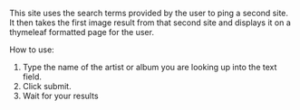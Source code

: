 This site uses the search terms provided by the user to ping a second site. It then takes the first image result from that second site and displays it on a thymeleaf formatted page for the user.

How to use:
1. Type the name of the artist or album you are looking up into the text field.
2. Click submit.
3. Wait for your results
